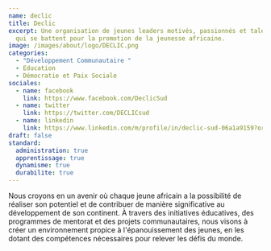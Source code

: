```yaml
---
name: declic
title: Declic
excerpt: Une organisation de jeunes leaders motivés, passionnés et talentueux
  qui se battent pour la promotion de la jeunesse africaine.
image: /images/about/logo/DECLIC.png
categories:
  - "Développement Communautaire "
  - Education
  - Démocratie et Paix Sociale
sociales:
  - name: facebook
    link: https://www.facebook.com/DeclicSud
  - name: twitter
    link: https://twitter.com/DECLICsud
  - name: linkedin
    link: https://www.linkedin.com/m/profile/in/declic-sud-06a1a9159?originalSubdomain=sn
draft: false
standard:
  administration: true
  apprentissage: true
  dynamisme: true
  durabilite: true
---
```


Nous croyons en un avenir où chaque jeune africain a la possibilité de réaliser son potentiel et de contribuer de manière significative au développement de son continent. À travers des initiatives éducatives, des programmes de mentorat et des projets communautaires, nous visons à créer un environnement propice à l'épanouissement des jeunes, en les dotant des compétences nécessaires pour relever les défis du monde.
